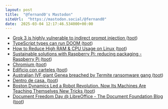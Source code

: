 ```yaml
---
layout: post
title:  "@fernand0's Mastodon"
siteUrl:  "https://mastodon.social/@fernand0"
date:  2025-03-04 12:17:46.534000+00:00
---
```

*  [Grok 3 is highly vulnerable to indirect prompt injection ](https://simonwillison.net/2025/Feb/23/grok-3-indirect-prompt-injection/#atom-everythin) ([toot](https://mastodon.social/@fernand0/114104117921232802))
*  [TypeScript types can run DOOM ](https://simonwillison.net/2025/Feb/27/typescript-types-can-run-doom/#atom-everythin) ([toot](https://mastodon.social/@fernand0/114103963004177733))
*  [How to Reduce High RAM & CPU Usage on Linux ](https://www.tecmint.com/reduce-ram-cpu-usage-on-linux) ([toot](https://mastodon.social/@fernand0/114103713902745477))
*  [Sustainable solutions with Raspberry Pi: reducing packaging - Raspberry Pi ](https://www.raspberrypi.com/news/sustainable-solutions-with-raspberry-pi-reducing-packaging) ([toot](https://mastodon.social/@fernand0/114103530610392124))
*  [Chromium ](https://issues.chromium.org/issues/4008573) ([toot](https://mastodon.social/@fernand0/114101871161893574))
*  [Edificio con carteles ](https://www.flickr.com/photos/fernand0/54359880991) ([toot](https://mastodon.social/@fernand0/114101870989592913))
*  [Australian IVF giant Genea breached by Termite ransomware gang ](https://www.bleepingcomputer.com/news/security/australian-ivf-giant-genea-breached-by-termite-ransomware-gang) ([toot](https://mastodon.social/@fernand0/114099942567635942))
*  [Dentro de casa. ](https://avecesunafoto.wordpress.com/2025/03/03/dentro-de-casa) ([toot](https://mastodon.social/@fernand0/114099845725756874))
*  [Boston Dynamics Led a Robot Revolution. Now Its Machines Are Teaching Themselves New Tricks ](https://www.wired.com/story/boston-dynamics-led-a-robot-revolution-now-its-machines-are-teaching-themselves-new-tricks) ([toot](https://mastodon.social/@fernand0/114099606480622368))
*  [Document Freedom Day @ LibreOffice - The Document Foundation Blog ](https://blog.documentfoundation.org/blog/2025/02/26/dfd-at-libreoffice) ([toot](https://mastodon.social/@fernand0/114099421948497167))
